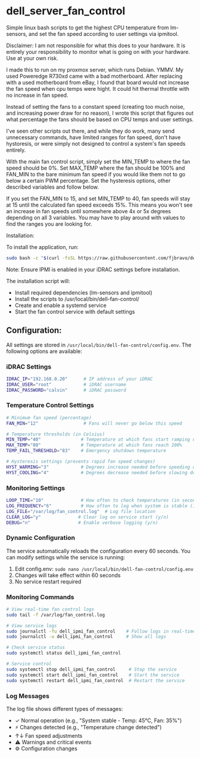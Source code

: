 # dell_server_fan_control
Simple linux bash scripts to get the highest CPU temperature from lm-sensors, and set the fan speed according to user settings via ipmitool.

Disclaimer: I am not responsible for what this does to your hardware. It is entirely your responsibility to monitor what is going on with your hardware. Use at your own risk.

I made this to run on my proxmox server, which runs Debian. YMMV. My used Poweredge R730xd came with a bad motherboard. After replacing with a used motherboard from eBay, I found that board would not increase the fan speed when cpu temps were hight. It could hit thermal throttle with no increase in fan speed. 

Instead of setting the fans to a constant speed (creating too much noise, and increasing power draw for no reason), I wrote this script that figures out what percentage the fans should be based on CPU temps and user settings. 

I've seen other scripts out there, and while they do work, many send unnecessary commands, have limited ranges for fan speed, don't have hystoresis, or were simply not designed to control a system's fan speeds entirely.

With the main fan control script, simply set the MIN_TEMP to where the fan speed should be 0%. Set MAX_TEMP where the fan should be 100% and FAN_MIN to the bare minimum fan speed if you would like them not to go below a certain PWM percentage. Set the hysteresis options, other described variables and follow below.

If you set the FAN_MIN to 15, and set MIN_TEMP to 40, fan speeds will stay at 15 until the calculated fan speed exceeds 15%. This means you won't see an increase in fan speeds until somewhere above 4x or 5x degrees depending on all 3 variables. You may have to play around with values to find the ranges you are looking for.

Installation:

To install the application, run:

```bash
sudo bash -c "$(curl -fsSL https://raw.githubusercontent.com/fjbravo/dell_server_fan_control/feature/add-installation-script/install.sh)"
```

Note: Ensure IPMI is enabled in your iDRAC settings before installation.

The installation script will:
- Install required dependencies (lm-sensors and ipmitool)
- Install the scripts to /usr/local/bin/dell-fan-control/
- Create and enable a systemd service
- Start the fan control service with default settings

Configuration:
-------------
All settings are stored in `/usr/local/bin/dell-fan-control/config.env`. The following options are available:

### iDRAC Settings
```bash
IDRAC_IP="192.168.0.20"      # IP address of your iDRAC
IDRAC_USER="root"            # iDRAC username
IDRAC_PASSWORD="calvin"      # iDRAC password
```

### Temperature Control Settings
```bash
# Minimum fan speed (percentage)
FAN_MIN="12"                 # Fans will never go below this speed

# Temperature thresholds (in Celsius)
MIN_TEMP="40"               # Temperature at which fans start ramping up
MAX_TEMP="80"               # Temperature at which fans reach 100%
TEMP_FAIL_THRESHOLD="83"    # Emergency shutdown temperature

# Hysteresis settings (prevents rapid fan speed changes)
HYST_WARMING="3"            # Degrees increase needed before speeding up fans
HYST_COOLING="4"            # Degrees decrease needed before slowing down fans
```

### Monitoring Settings
```bash
LOOP_TIME="10"              # How often to check temperatures (in seconds)
LOG_FREQUENCY="6"           # How often to log when system is stable (in cycles)
LOG_FILE="/var/log/fan_control.log"  # Log file location
CLEAR_LOG="y"              # Clear log on service start (y/n)
DEBUG="n"                  # Enable verbose logging (y/n)
```

### Dynamic Configuration
The service automatically reloads the configuration every 60 seconds. You can modify settings while the service is running:
1. Edit config.env: `sudo nano /usr/local/bin/dell-fan-control/config.env`
2. Changes will take effect within 60 seconds
3. No service restart required

### Monitoring Commands
```bash
# View real-time fan control logs
sudo tail -f /var/log/fan_control.log

# View service logs
sudo journalctl -fu dell_ipmi_fan_control    # Follow logs in real-time
sudo journalctl -u dell_ipmi_fan_control     # Show all logs

# Check service status
sudo systemctl status dell_ipmi_fan_control

# Service control
sudo systemctl stop dell_ipmi_fan_control     # Stop the service
sudo systemctl start dell_ipmi_fan_control    # Start the service
sudo systemctl restart dell_ipmi_fan_control  # Restart the service
```

### Log Messages
The log file shows different types of messages:
- ✓ Normal operation (e.g., "System stable - Temp: 45°C, Fan: 35%")
- ⚡ Changes detected (e.g., "Temperature change detected")
- ↑↓ Fan speed adjustments
- ⚠ Warnings and critical events
- ⚙ Configuration changes
